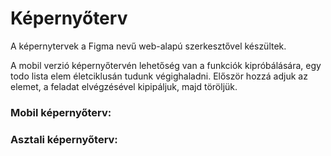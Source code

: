 # Képernyőterv 

A képernytervek a Figma nevű web-alapú szerkesztővel 
készültek. 

A mobil verzió képernyőtervén lehetőség van a funkciók 
kipróbálására, egy todo lista elem életciklusán tudunk 
végighaladni. Először hozzá adjuk az elemet, a feladat 
elvégzésével kipipáljuk, majd töröljük. 

### Mobil képernyőterv: 
[](https://www.figma.com/proto/opIHodRIb83ZMYhfoY3fr4/Todo?node-id=4%3A0&scaling=scale-down)

### Asztali képernyőterv:
[](https://www.figma.com/proto/WAMPwW0qxFVBUrnifvOESw/TODO-Desktop?node-id=13%3A2&scaling=min-zoom)